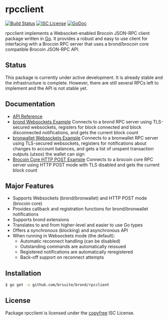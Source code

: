 rpcclient
=========

[![Build Status](http://img.shields.io/travis/brsuite/brond.svg)](https://travis-ci.org/brsuite/brond)
[![ISC License](http://img.shields.io/badge/license-ISC-blue.svg)](http://copyfree.org)
[![GoDoc](https://img.shields.io/badge/godoc-reference-blue.svg)](http://godoc.org/github.com/brsuite/brond/rpcclient)

rpcclient implements a Websocket-enabled Brocoin JSON-RPC client package written
in [Go](http://golang.org/).  It provides a robust and easy to use client for
interfacing with a Brocoin RPC server that uses a brond/brocoin core compatible
Brocoin JSON-RPC API.

## Status

This package is currently under active development.  It is already stable and
the infrastructure is complete.  However, there are still several RPCs left to
implement and the API is not stable yet.

## Documentation

* [API Reference](http://godoc.org/github.com/brsuite/brond/rpcclient)
* [brond Websockets Example](https://github.com/brsuite/brond/tree/master/rpcclient/examples/bronwebsockets)
  Connects to a brond RPC server using TLS-secured websockets, registers for
  block connected and block disconnected notifications, and gets the current
  block count
* [bronwallet Websockets Example](https://github.com/brsuite/brond/tree/master/rpcclient/examples/bronwalletwebsockets)
  Connects to a bronwallet RPC server using TLS-secured websockets, registers for
  notifications about changes to account balances, and gets a list of unspent
  transaction outputs (utxos) the wallet can sign
* [Brocoin Core HTTP POST Example](https://github.com/brsuite/brond/tree/master/rpcclient/examples/brocoincorehttp)
  Connects to a brocoin core RPC server using HTTP POST mode with TLS disabled
  and gets the current block count

## Major Features

* Supports Websockets (brond/bronwallet) and HTTP POST mode (brocoin core)
* Provides callback and registration functions for brond/bronwallet notifications
* Supports brond extensions
* Translates to and from higher-level and easier to use Go types
* Offers a synchronous (blocking) and asynchronous API
* When running in Websockets mode (the default):
  * Automatic reconnect handling (can be disabled)
  * Outstanding commands are automatically reissued
  * Registered notifications are automatically reregistered
  * Back-off support on reconnect attempts

## Installation

```bash
$ go get -u github.com/brsuite/brond/rpcclient
```

## License

Package rpcclient is licensed under the [copyfree](http://copyfree.org) ISC
License.
